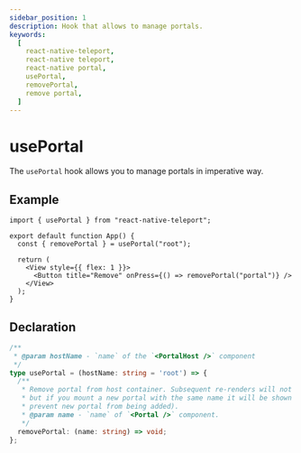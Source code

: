 ```yaml
---
sidebar_position: 1
description: Hook that allows to manage portals.
keywords:
  [
    react-native-teleport,
    react-native teleport,
    react-native portal,
    usePortal,
    removePortal,
    remove portal,
  ]
---
```


# usePortal

The `usePortal` hook allows you to manage portals in imperative way.

## Example

```tsx
import { usePortal } from "react-native-teleport";

export default function App() {
  const { removePortal } = usePortal("root");

  return (
    <View style={{ flex: 1 }}>
      <Button title="Remove" onPress={() => removePortal("portal")} />
    </View>
  );
}
```

## Declaration

```ts
/**
 * @param hostName - `name` of the `<PortalHost />` component
 */
type usePortal = (hostName: string = 'root') => {
  /**
   * Remove portal from host container. Subsequent re-renders will not resurrect portal,
   * but if you mount a new portal with the same name it will be shown (i. e. hook doesn't
   * prevent new portal from being added).
   * @param name - `name` of `<Portal />` component.
   */
  removePortal: (name: string) => void;
};
```

